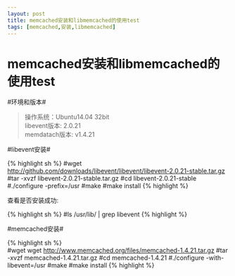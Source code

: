 ```yaml
---
layout: post  
title: memcached安装和libmemcached的使用test
tags: [memcached,安装,libmemcached]  
---
```


memcached安装和libmemcached的使用test
====

#环境和版本#
>    操作系统：Ubuntu14.04 32bit  
>    libevent版本: 2.0.21  
>    memdatach版本: v1.4.21  


#libevent安装#

{% highlight sh %}
#wget http://github.com/downloads/libevent/libevent/libevent-2.0.21-stable.tar.gz
#tar -xvzf libevent-2.0.21-stable.tar.gz
#cd libevent-2.0.21-stable
#./configure -prefix=/usr
#make
#make install
{% highlight %}

<!--more-->

查看是否安装成功:  

{% highlight sh %}
#ls /usr/lib/ | grep  libevent
{% highlight %}


#memcached安装#

{% highlight sh %}  
#wget wget http://www.memcached.org/files/memcached-1.4.21.tar.gz
#tar -xvzf memcached-1.4.21.tar.gz
#cd memcached-1.4.21
#./configure -with-libevent=/usr
#make
#make install
{% highlight %}